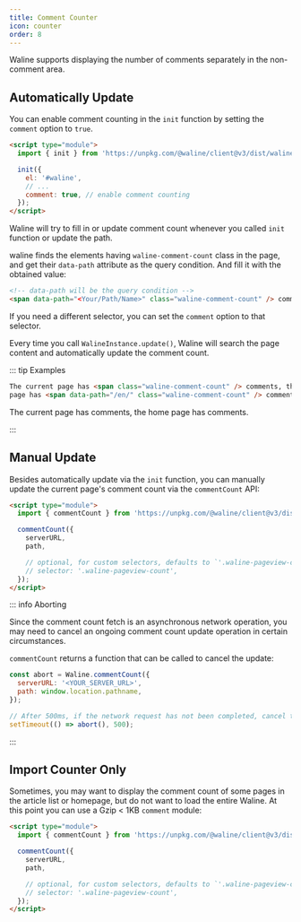 ```yaml
---
title: Comment Counter
icon: counter
order: 8
---
```


Waline supports displaying the number of comments separately in the non-comment area.

<!-- more -->

## Automatically Update

You can enable comment counting in the `init` function by setting the `comment` option to `true`.

```html
<script type="module">
  import { init } from 'https://unpkg.com/@waline/client@v3/dist/waline.js';

  init({
    el: '#waline',
    // ...
    comment: true, // enable comment counting
  });
</script>
```

Waline will try to fill in or update comment count whenever you called `init` function or update the path.

waline finds the elements having `waline-comment-count` class in the page, and get their `data-path` attribute as the query condition. And fill it with the obtained value:

```html
<!-- data-path will be the query condition -->
<span data-path="<Your/Path/Name>" class="waline-comment-count" /> comments
```

If you need a different selector, you can set the `comment` option to that selector.

Every time you call `WalineInstance.update()`, Waline will search the page content and automatically update the comment count.

::: tip Examples

```html
The current page has <span class="waline-comment-count" /> comments, the home
page has <span data-path="/en/" class="waline-comment-count" /> comments.
```

The current page has <span class="waline-comment-count" /> comments, the home
page has <span data-path="/en/" class="waline-comment-count" /> comments.

:::

## Manual Update

Besides automatically update via the `init` function, you can manually update the current page's comment count via the `commentCount` API:

```html
<script type="module">
  import { commentCount } from 'https://unpkg.com/@waline/client@v3/dist/comment.js';

  commentCount({
    serverURL,
    path,

    // optional, for custom selectors, defaults to `'.waline-pageview-count'`
    // selector: '.waline-pageview-count',
  });
</script>
```

::: info Aborting

Since the comment count fetch is an asynchronous network operation, you may need to cancel an ongoing comment count update operation in certain circumstances.

`commentCount` returns a function that can be called to cancel the update:

```js
const abort = Waline.commentCount({
  serverURL: '<YOUR_SERVER_URL>',
  path: window.location.pathname,
});

// After 500ms, if the network request has not been completed, cancel this operation
setTimeout(() => abort(), 500);
```

:::

## Import Counter Only

Sometimes, you may want to display the comment count of some pages in the article list or homepage, but do not want to load the entire Waline. At this point you can use a Gzip < 1KB `comment` module:

```html
<script type="module">
  import { commentCount } from 'https://unpkg.com/@waline/client@v3/dist/comment.js';

  commentCount({
    serverURL,
    path,

    // optional, for custom selectors, defaults to `'.waline-pageview-count'`
    // selector: '.waline-pageview-count',
  });
</script>
```

<script setup>
import { walineOptions } from '@source/.vuepress/client.ts'
import { commentCount } from '@waline/client/comment'
import { onMounted } from 'vue'
import { useRoute } from 'vuepress/client'

const { serverURL } = walineOptions
const route = useRoute()

onMounted(()=>{
  commentCount({
    serverURL: serverURL,
    path: route.path,
  })
})
</script>
